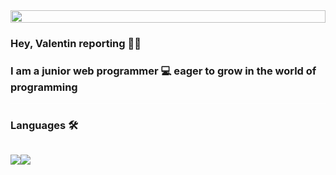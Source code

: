 <div style='display:flex;align-items:center'>
  <img src='https://user-images.githubusercontent.com/74038190/225813708-98b745f2-7d22-48cf-9150-083f1b00d6c9.gif' style=' width: 100%'/>
</div>

### Hey, Valentin reporting 👋🏽</h1>
### I am a junior web programmer  💻  eager to grow in the world of programming

<hr style='background:white'>

### Languages 🛠️

<div style='display:flex;flex-wrap:wrap'>
  <div>
      <p>
        <a href="https://skillicons.dev">
          <img src="https://skillicons.dev/icons?i=python" />
        </a>
      </p>
  </div>
  <div>
        <p>
          <a href="https://skillicons.dev">
            <img src="https://skillicons.dev/icons?i=flask" />
          </a>
        </p>
  </div>

</div>
